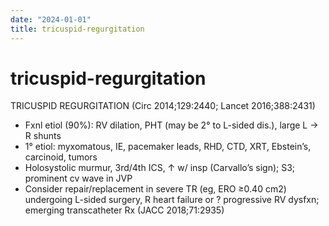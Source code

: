 ```yaml
---
date: "2024-01-01"
title: tricuspid-regurgitation
---
```


# tricuspid-regurgitation


TRICUSPID REGURGITATION (Circ 2014;129:2440; Lancet 2016;388:2431)
* Fxnl etiol (90%): RV dilation, PHT (may be 2° to L-sided dis.), large L → R shunts
* 1° etiol: myxomatous, IE, pacemaker leads, RHD, CTD, XRT, Ebstein’s, carcinoid, tumors
* Holosystolic murmur, 3rd/4th ICS, ↑ w/ insp (Carvallo’s sign); S3; prominent cv wave in JVP
* Consider repair/replacement in severe TR (eg, ERO ≥0.40 cm2) undergoing L-sided surgery, R heart failure or ? progressive RV dysfxn; emerging transcatheter Rx (JACC 2018;71:2935)
